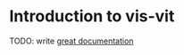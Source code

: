 # Introduction to vis-vit

TODO: write [great documentation](http://jacobian.org/writing/what-to-write/)
